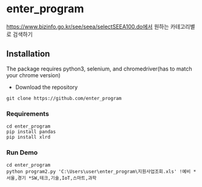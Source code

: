 # enter_program
https://www.bizinfo.go.kr/see/seea/selectSEEA100.do에서 원하는 카테고리별로 검색하기

## Installation
The package requires python3, selenium, and chromedriver(has to match your chrome version)
- Download the repository

```
git clone https://github.com/enter_program
```

### Requirements
```
cd enter_program
pip install pandas
pip install xlrd
```

### Run Demo
```
cd enter_program
python program2.py 'C:\Users\user\enter_program\지원사업조회.xls' !예비 *서울,경기 *SW,테크,기술,IoT,스마트,과학
```
